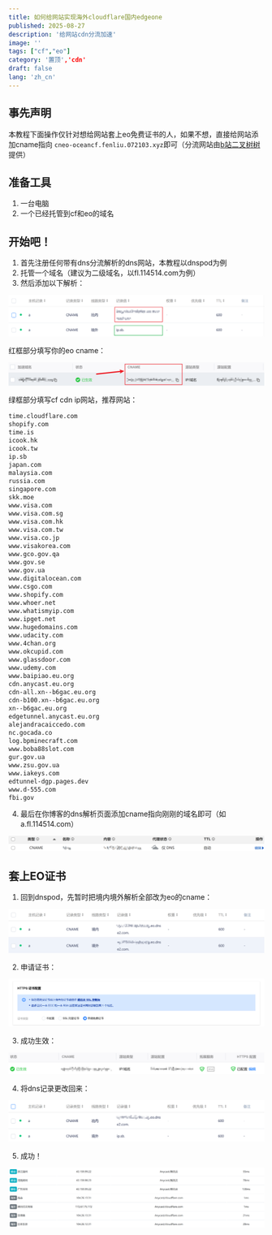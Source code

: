 ```yaml
---
title: 如何给网站实现海外cloudflare国内edgeone
published: 2025-08-27
description: '给网站cdn分流加速'
image: ''
tags: ["cf","eo"]
category: '置顶','cdn'
draft: false 
lang: 'zh_cn'
---
```


## 事先声明

本教程下面操作仅针对想给网站套上eo免费证书的人，如果不想，直接给网站添加cname指向 `cneo-oceancf.fenliu.072103.xyz`即可（分流网站由[b站二叉树树](https://space.bilibili.com/325903362)提供）

## 准备工具

1. 一台电脑
2. 一个已经托管到cf和eo的域名

## 开始吧！

1. 首先注册任何带有dns分流解析的dns网站，本教程以dnspod为例
2. 托管一个域名（建议为二级域名，以fl.114514.com为例）
3. 然后添加以下解析：

![image-20250827190047622](./assets/images/image-20250827190047622.png)

红框部分填写你的eo cname：

![image-20250827190347886](./assets/images/image-20250827190347886.png)

绿框部分填写cf cdn ip网站，推荐网站：

```
time.cloudflare.com
shopify.com
time.is
icook.hk
icook.tw
ip.sb
japan.com
malaysia.com
russia.com
singapore.com
skk.moe
www.visa.com
www.visa.com.sg
www.visa.com.hk
www.visa.com.tw
www.visa.co.jp
www.visakorea.com
www.gco.gov.qa
www.gov.se
www.gov.ua
www.digitalocean.com
www.csgo.com
www.shopify.com
www.whoer.net
www.whatismyip.com
www.ipget.net
www.hugedomains.com
www.udacity.com
www.4chan.org
www.okcupid.com
www.glassdoor.com
www.udemy.com
www.baipiao.eu.org
cdn.anycast.eu.org
cdn-all.xn--b6gac.eu.org
cdn-b100.xn--b6gac.eu.org
xn--b6gac.eu.org
edgetunnel.anycast.eu.org
alejandracaiccedo.com
nc.gocada.co
log.bpminecraft.com
www.boba88slot.com
gur.gov.ua
www.zsu.gov.ua
www.iakeys.com
edtunnel-dgp.pages.dev
www.d-555.com
fbi.gov
```

4. 最后在你博客的dns解析页面添加cname指向刚刚的域名即可（如a.fl.114514.com）

![image-20250827191600375](./assets/images/image-20250827191600375.png)

## 套上EO证书

1. 回到dnspod，先暂时把境内境外解析全部改为eo的cname：

![image-20250828203421296](./assets/images/image-20250828203421296.png)

2. 申请证书：

![image-20250828203550529](./assets/images/image-20250828203550529.png)

3. 成功生效：

![image-20250827191833381](./assets/images/image-20250827191833381.png)

4. 将dns记录更改回来：

![image-20250828203724041](./assets/images/image-20250828203724041.png)

5. 成功！

![image-20250828203818513](./assets/images/image-20250828203818513.png)
